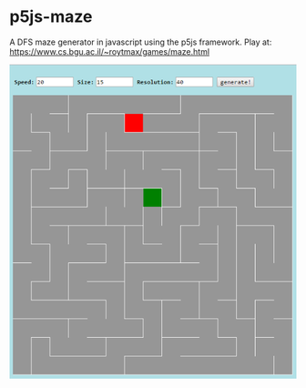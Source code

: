 # p5js-maze

A DFS maze generator in javascript using the p5js framework.
Play at: https://www.cs.bgu.ac.il/~roytmax/games/maze.html

![alt tag](https://raw.githubusercontent.com/imax531/p5js-maze/master/readme-img.png)
